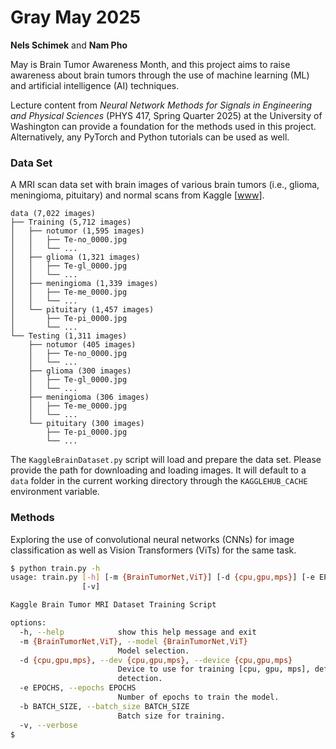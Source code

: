 # Gray May 2025

**Nels Schimek** and **Nam Pho**

May is Brain Tumor Awareness Month, and this project aims to raise awareness about brain tumors through the use of machine learning (ML) and artificial intelligence (AI) techniques.

Lecture content from *Neural Network Methods for Signals in Engineering and Physical Sciences* (PHYS 417, Spring Quarter 2025) at the University of Washington can provide a foundation for the methods used in this project. Alternatively, any PyTorch and Python tutorials can be used as well.

### Data Set

A MRI scan data set with brain images of various brain tumors (i.e., glioma, meningioma, pituitary) and normal scans from Kaggle [[www](https://www.kaggle.com/datasets/masoudnickparvar/brain-tumor-mri-dataset/data)].

```
data (7,022 images)
├── Training (5,712 images)
│   ├── notumor (1,595 images)
│   │   ├── Te-no_0000.jpg
│   │   └── ...
│   ├── glioma (1,321 images)
│   │   ├── Te-gl_0000.jpg
│   │   └── ...
│   ├── meningioma (1,339 images)
│   │   ├── Te-me_0000.jpg
│   │   └── ...
│   └── pituitary (1,457 images)
│       ├── Te-pi_0000.jpg
│       └── ...
└── Testing (1,311 images)
    ├── notumor (405 images)
    │   ├── Te-no_0000.jpg
    │   └── ...
    ├── glioma (300 images)
    │   ├── Te-gl_0000.jpg
    │   └── ...
    ├── meningioma (306 images)
    │   ├── Te-me_0000.jpg
    │   └── ...
    └── pituitary (300 images)
        ├── Te-pi_0000.jpg
        └── ...
```

The `KaggleBrainDataset.py` script will load and prepare the data set. Please provide the path for downloading and loading images. It will default to a `data` folder in the current working directory through the `KAGGLEHUB_CACHE` environment variable.

### Methods

Exploring the use of convolutional neural networks (CNNs) for image classification as well as Vision Transformers (ViTs) for the same task.

```bash
$ python train.py -h       
usage: train.py [-h] [-m {BrainTumorNet,ViT}] [-d {cpu,gpu,mps}] [-e EPOCHS] [-b BATCH_SIZE]
                [-v]

Kaggle Brain Tumor MRI Dataset Training Script

options:
  -h, --help            show this help message and exit
  -m {BrainTumorNet,ViT}, --model {BrainTumorNet,ViT}
                        Model selection.
  -d {cpu,gpu,mps}, --dev {cpu,gpu,mps}, --device {cpu,gpu,mps}
                        Device to use for training [cpu, gpu, mps], defaults to automatic
                        detection.
  -e EPOCHS, --epochs EPOCHS
                        Number of epochs to train the model.
  -b BATCH_SIZE, --batch_size BATCH_SIZE
                        Batch size for training.
  -v, --verbose
$
```


